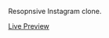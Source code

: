 Resopnsive Instagram clone.

[Live Preview]([#real-cool-heading](https://instagram-clone-beryl-seven.vercel.app/)https://instagram-clone-beryl-seven.vercel.app/)
